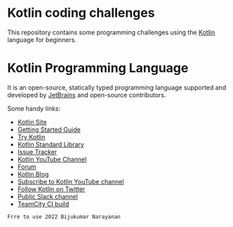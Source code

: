 # Kotlin coding challenges
This repository contains some programming challenges using the
[Kotlin](https://kotlinlang.org/) language for beginners. 

# Kotlin Programming Language

It is an open-source, statically typed programming language supported and developed by [JetBrains](https://www.jetbrains.com/) and open-source contributors.

Some handy links:

* [Kotlin Site](https://kotlinlang.org/)
* [Getting Started Guide](https://kotlinlang.org/docs/tutorials/getting-started.html)
* [Try Kotlin](https://play.kotlinlang.org/)
* [Kotlin Standard Library](https://kotlinlang.org/api/latest/jvm/stdlib/index.html)
* [Issue Tracker](https://youtrack.jetbrains.com/issues/KT)
* [Kotlin YouTube Channel](https://www.youtube.com/channel/UCP7uiEZIqci43m22KDl0sNw)
* [Forum](https://discuss.kotlinlang.org/)
* [Kotlin Blog](https://blog.jetbrains.com/kotlin/)
* [Subscribe to Kotlin YouTube channel](https://www.youtube.com/channel/UCP7uiEZIqci43m22KDl0sNw)
* [Follow Kotlin on Twitter](https://twitter.com/kotlin)
* [Public Slack channel](https://slack.kotlinlang.org/)
* [TeamCity CI build](https://teamcity.jetbrains.com/project.html?tab=projectOverview&projectId=Kotlin)


```
Frre to use 2022 Bijukumar Narayanan
```